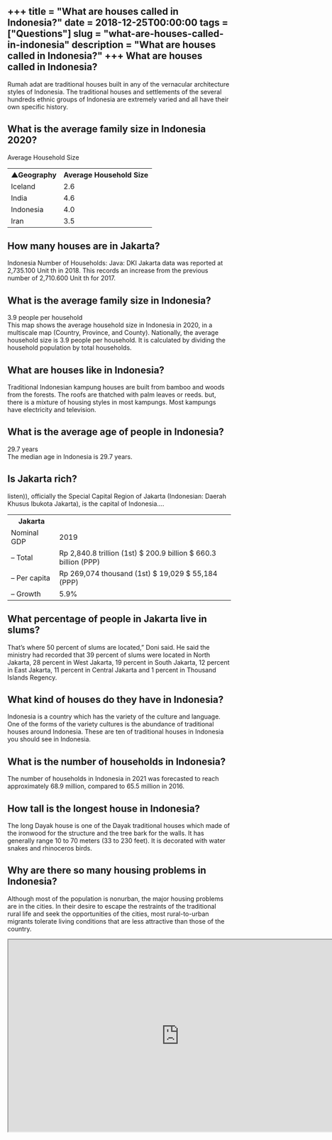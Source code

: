 +++
title = "What are houses called in Indonesia?"
date = 2018-12-25T00:00:00
tags = ["Questions"]
slug = "what-are-houses-called-in-indonesia"
description = "What are houses called in Indonesia?"
+++
What are houses called in Indonesia?
------------------------------------

Rumah adat are traditional houses built in any of the vernacular architecture styles of Indonesia. The traditional houses and settlements of the several hundreds ethnic groups of Indonesia are extremely varied and all have their own specific history.

What is the average family size in Indonesia 2020?
--------------------------------------------------

Average Household Size

<table><tr><th>▲Geography</th><th>Average Household Size</th></tr><tr><td>Iceland</td><td>2.6</td></tr><tr><td>India</td><td>4.6</td></tr><tr><td>Indonesia</td><td>4.0</td></tr><tr><td>Iran</td><td>3.5</td></tr></table>

How many houses are in Jakarta?
-------------------------------

Indonesia Number of Households: Java: DKI Jakarta data was reported at 2,735.100 Unit th in 2018. This records an increase from the previous number of 2,710.600 Unit th for 2017.

What is the average family size in Indonesia?
---------------------------------------------

3.9 people per household  
This map shows the average household size in Indonesia in 2020, in a multiscale map (Country, Province, and County). Nationally, the average household size is 3.9 people per household. It is calculated by dividing the household population by total households.

What are houses like in Indonesia?
----------------------------------

Traditional Indonesian kampung houses are built from bamboo and woods from the forests. The roofs are thatched with palm leaves or reeds. but, there is a mixture of housing styles in most kampungs. Most kampungs have electricity and television.

What is the average age of people in Indonesia?
-----------------------------------------------

29.7 years  
The median age in Indonesia is 29.7 years.

Is Jakarta rich?
----------------

listen)), officially the Special Capital Region of Jakarta (Indonesian: Daerah Khusus Ibukota Jakarta), is the capital of Indonesia….

<table><tr><th>Jakarta</th></tr><tr><td>Nominal GDP</td><td>2019</td></tr><tr><td>– Total</td><td>Rp 2,840.8 trillion (1st) $ 200.9 billion $ 660.3 billion (PPP)</td></tr><tr><td>– Per capita</td><td>Rp 269,074 thousand (1st) $ 19,029 $ 55,184 (PPP)</td></tr><tr><td>– Growth</td><td>5.9%</td></tr></table>

What percentage of people in Jakarta live in slums?
---------------------------------------------------

That’s where 50 percent of slums are located,” Doni said. He said the ministry had recorded that 39 percent of slums were located in North Jakarta, 28 percent in West Jakarta, 19 percent in South Jakarta, 12 percent in East Jakarta, 11 percent in Central Jakarta and 1 percent in Thousand Islands Regency.

What kind of houses do they have in Indonesia?
----------------------------------------------

Indonesia is a country which has the variety of the culture and language. One of the forms of the variety cultures is the abundance of traditional houses around Indonesia. These are ten of traditional houses in Indonesia you should see in Indonesia.

What is the number of households in Indonesia?
----------------------------------------------

The number of households in Indonesia in 2021 was forecasted to reach approximately 68.9 million, compared to 65.5 million in 2016.

How tall is the longest house in Indonesia?
-------------------------------------------

The long Dayak house is one of the Dayak traditional houses which made of the ironwood for the structure and the tree bark for the walls. It has generally range 10 to 70 meters (33 to 230 feet). It is decorated with water snakes and rhinoceros birds.

Why are there so many housing problems in Indonesia?
----------------------------------------------------

Although most of the population is nonurban, the major housing problems are in the cities. In their desire to escape the restraints of the traditional rural life and seek the opportunities of the cities, most rural-to-urban migrants tolerate living conditions that are less attractive than those of the country.

<iframe allow="accelerometer; autoplay; clipboard-write; encrypted-media; gyroscope; picture-in-picture" allowfullscreen="" class="__youtube_prefs__  epyt-is-override  no-lazyload" data-no-lazy="1" data-origheight="433" data-origwidth="770" data-skipgform_ajax_framebjll="" height="433" id="_ytid_24146" loading="lazy" src="https://www.youtube.com/embed/sEJgZ1xCbi0?enablejsapi=1&autoplay=0&cc_load_policy=0&cc_lang_pref=&iv_load_policy=1&loop=0&modestbranding=0&rel=1&fs=1&playsinline=0&autohide=2&theme=dark&color=red&controls=1&" title="YouTube player" width="770"></iframe>
